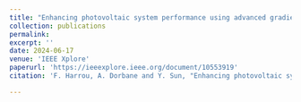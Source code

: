 ```yaml
---
title: "Enhancing photovoltaic system performance using advanced gradient boosting methods"
collection: publications
permalink: 
excerpt: ''
date: 2024-06-17
venue: 'IEEE Xplore'
paperurl: 'https://ieeexplore.ieee.org/document/10553919'
citation: 'F. Harrou, A. Dorbane and Y. Sun, "Enhancing photovoltaic system performance using advanced gradient boosting methods," 2024 International Conference on Control, Automation and Diagnosis (ICCAD), Paris, France, 2024, pp. 1-6, doi: 10.1109/ICCAD60883.2024.10553919.'

---
```

